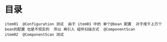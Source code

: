# 目录
    item01  @Configuration 测试  由于 item01 中的 单个@bean 配置  对于成千上万个 bean的配置 也是不现实的  所以 再引入 组件扫描方式  @ComponentScan
    item02  @ComponentScan 测试